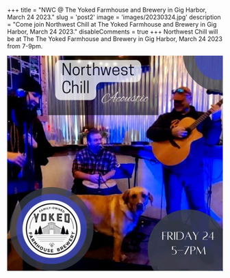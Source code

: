 +++
title = "NWC @ The Yoked Farmhouse and Brewery in Gig Harbor, March 24 2023."
slug = 'post2'
image = 'images/20230324.jpg'
description = "Come join Northwest Chill at The Yoked Farmhouse and Brewery in Gig Harbor, March 24 2023."
disableComments = true
+++
Northwest Chill will be at The The Yoked Farmhouse and Brewery in Gig Harbor, March 24 2023 from 7-9pm. 

![img](images/20230324.jpg)